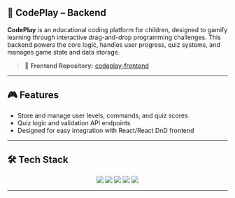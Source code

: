 ## 🤖 CodePlay – Backend 

**CodePlay** is an educational coding platform for children, designed to gamify learning through interactive drag-and-drop programming challenges. This backend powers the core logic, handles user progress, quiz systems, and manages game state and data storage.

> 🔗 **Frontend Repository:** [codeplay-frontend](https://github.com/symadev/codeplay)

---

## 🎮 Features

-  Store and manage user levels, commands, and quiz scores
-  Quiz logic and validation API endpoints
-  Designed for easy integration with React/React DnD frontend

---

## 🛠️ Tech Stack

<p align="center">
  <img src="https://img.shields.io/badge/-Node.js-339933?style=for-the-badge&logo=node.js&logoColor=white" />
  <img src="https://img.shields.io/badge/-Express.js-000000?style=for-the-badge&logo=express&logoColor=white" />
  <img src="https://img.shields.io/badge/-MongoDB-47A248?style=for-the-badge&logo=mongodb&logoColor=white" />
  <img src="https://img.shields.io/badge/-JWT-000000?style=for-the-badge&logo=jsonwebtokens&logoColor=white" />
  <img src="https://img.shields.io/badge/-Mongoose-880000?style=for-the-badge&logoColor=white" />
</p>

---
